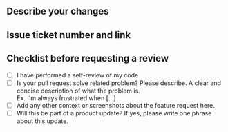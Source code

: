 ## Describe your changes

## Issue ticket number and link

## Checklist before requesting a review
- [ ] I have performed a self-review of my code
- [ ] Is your pull request solve related problem? Please describe. A clear and concise description of what the problem is. <br>Ex. I'm always frustrated when [...]
- [ ] Add any other context or screenshots about the feature request here.
- [ ] Will this be part of a product update? If yes, please write one phrase about this update.
